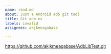 ```yaml
---
name: read.md
about: Just a Android adb git tool
title: Git adb.ex
labels: invalid
assignees: akjkmeagabase

---
```


https://github.com/akjkmeagabase/AdbLibTest.git
